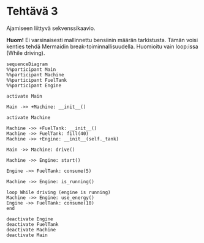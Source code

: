# Tehtävä 3

Ajamiseen liittyvä sekvenssikaavio.

**Huom!** Ei varsinaisesti mallinnettu bensiinin määrän tarkistusta. Tämän voisi kenties tehdä Mermaidin break-toiminnallisuudella. Huomioitu vain loop:issa (While driving).

```mermaid
sequenceDiagram
%%participant Main
%%participant Machine
%%participant FuelTank
%%participant Engine

activate Main

Main ->> +Machine: __init__()

activate Machine

Machine ->> +FuelTank: __init__()
Machine ->> FuelTank: fill(40)
Machine ->> +Engine: __init__(self._tank)

Main ->> Machine: drive()

Machine ->> Engine: start()

Engine ->> FuelTank: consume(5)

Machine ->> Engine: is_running()

loop While driving (engine is running)
Machine ->> Engine: use_energy()
Engine ->> FuelTank: consume(10)
end

deactivate Engine
deactivate FuelTank
deactivate Machine
deactivate Main
```
